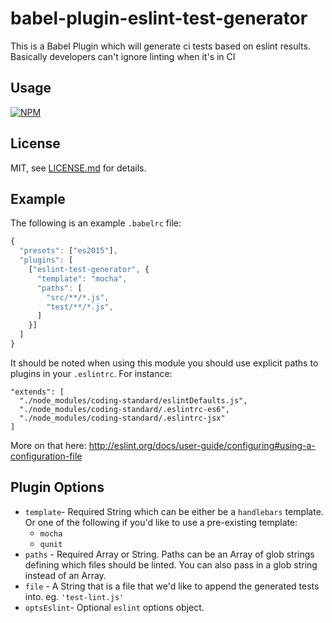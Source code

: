 # babel-plugin-eslint-test-generator

This is a Babel Plugin which will generate ci tests based on eslint results. Basically developers can't ignore linting when it's in CI

## Usage

[![NPM](https://nodei.co/npm/babel-plugin-eslint-test-generator.png)](https://www.npmjs.com/package/babel-plugin-eslint-test-generator)

## License

MIT, see [LICENSE.md](http://github.com/Shopify/babel-plugin-eslint-test-generator/blob/master/LICENSE.md) for details.

## Example

The following is an example `.babelrc` file:

```javascript
{
  "presets": ["es2015"],
  "plugins": [
    ["eslint-test-generator", {
      "template": "mocha",
      "paths": [
        "src/**/*.js",
        "test/**/*.js",
      ]
    }]
  ]
}
```

It should be noted when using this module you should use explicit paths to plugins in your `.eslintrc`. For instance:
```
"extends": [
  "./node_modules/coding-standard/eslintDefaults.js",
  "./node_modules/coding-standard/.eslintrc-es6",
  "./node_modules/coding-standard/.eslintrc-jsx"
]
```

More on that here:
http://eslint.org/docs/user-guide/configuring#using-a-configuration-file


## Plugin Options

- `template`- Required String which can be either be a `handlebars` template. Or one of the following if you'd like to use a pre-existing template:
    + `mocha`
    + `qunit`
- `paths` - Required Array or String. Paths can be an Array of glob strings defining which files should be linted. You can also pass in a glob string instead of an Array.
- `file` - A String that is a file that we'd like to append the generated tests into. eg. `'test-lint.js'`
- `optsEslint`- Optional `eslint` options object.
